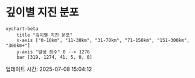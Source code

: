 # 깊이별 지진 분포

```mermaid
xychart-beta
    title "깊이별 지진 분포"
    x-axis ["0-10km", "11-30km", "31-70km", "71-150km", "151-300km", "300km+"]
    y-axis "발생 횟수" 0 --> 1276
    bar [319, 1274, 41, 5, 0, 0]
```

업데이트 시간: 2025-07-08 15:04:12
